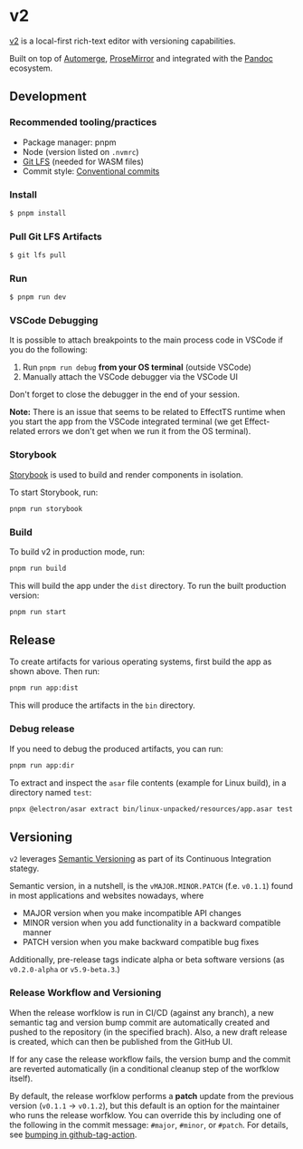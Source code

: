 # v2

[v2](https://v2editor.com/) is a local-first rich-text editor with versioning capabilities.

Built on top of [Automerge](https://automerge.org/), [ProseMirror](https://prosemirror.net/) and integrated with the [Pandoc](https://pandoc.org/) ecosystem.

## Development

### Recommended tooling/practices

- Package manager: pnpm
- Node (version listed on `.nvmrc`)
- [Git LFS](https://git-lfs.com/) (needed for WASM files)
- Commit style: [Conventional commits](https://www.conventionalcommits.org/)

### Install

```sh
$ pnpm install
```

### Pull Git LFS Artifacts

```sh
$ git lfs pull
```

### Run

```sh
$ pnpm run dev
```

### VSCode Debugging

It is possible to attach breakpoints to the main process code in VSCode if you do the following:

1. Run `pnpm run debug` **from your OS terminal** (outside VSCode)
2. Manually attach the VSCode debugger via the VSCode UI

Don't forget to close the debugger in the end of your session.

**Note:** There is an issue that seems to be related to EffectTS runtime when you start the app from the VSCode integrated terminal (we get Effect-related errors we don't get when we run it from the OS terminal).

### Storybook

[Storybook](https://storybook.js.org) is used to build and render components in isolation.

To start Storybook, run:

```sh
pnpm run storybook
```

### Build

To build v2 in production mode, run:

```sh
pnpm run build
```

This will build the app under the `dist` directory. To run the built production version:

```sh
pnpm run start
```

## Release

To create artifacts for various operating systems, first build the app as shown above. Then run:

```sh
pnpm run app:dist
```

This will produce the artifacts in the `bin` directory.

### Debug release

If you need to debug the produced artifacts, you can run:

```sh
pnpm run app:dir
```

To extract and inspect the `asar` file contents (example for Linux build), in a directory named `test`:

```sh
pnpx @electron/asar extract bin/linux-unpacked/resources/app.asar test
```

## Versioning

`v2` leverages [Semantic Versioning](https://semver.org/) as part of its Continuous Integration stategy.

Semantic version, in a nutshell, is the `vMAJOR.MINOR.PATCH` (f.e. `v0.1.1`) found in most applications and websites nowadays, where

- MAJOR version when you make incompatible API changes
- MINOR version when you add functionality in a backward compatible manner
- PATCH version when you make backward compatible bug fixes

Additionally, pre-release tags indicate alpha or beta software versions (as `v0.2.0-alpha` or `v5.9-beta.3`.)

### Release Workflow and Versioning

When the release worfklow is run in CI/CD (against any branch), a new semantic tag and version bump commit are automatically created and pushed to the repository (in the specified brach). Also, a new draft release is created, which can then be published from the GitHub UI.

If for any case the release workflow fails, the version bump and the commit are reverted automatically (in a conditional cleanup step of the worfklow itself).

By default, the release worfklow performs a **patch** update from the previous version (`v0.1.1` → `v0.1.2`), but this default is an option for the maintainer who runs the release worfklow. You can override this by including one of the following in the commit message: `#major`, `#minor`, or `#patch`. For details, see [bumping in github-tag-action](https://github.com/anothrNick/github-tag-action?tab=readme-ov-file#bumping).
